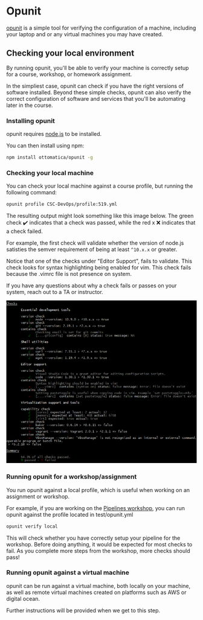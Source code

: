 # Opunit

[opunit](https://github.com/ottomatica/opunit) is a simple tool for verifying the configuration of a machine, including your laptop and or any virtual machines you may have created.

## Checking your local environment

By running opunit, you'll be able to verify your machine is correctly setup for a course, workshop, or homework assignment. 

In the simpliest case, opunit can check if you have the right versions of software installed. Beyond these simple checks, opunit can also verify the correct configuration of software and services that you'll be automating later in the course.

### Installing opunit

opunit requires [node.js](https://nodejs.org/en/) to be installed.

You can then install using npm:

```bash
npm install ottomatica/opunit -g
```

### Checking your local machine

You can check your local machine against a course profile, but running the following command:

```bash
opunit profile CSC-DevOps/profile:519.yml
```

The resulting output might look something like this image below. The green check ✔️ indicates that a check was passed, while the red x ❌ indicates that a check failed.

For example, the first check will validate whether the version of node.js satisties the semver requirement of being at least `^10.x.x` or greater.

Notice that one of the checks under "Editor Support", fails to validate. This check looks for syntax highlighting being enabled for vim. This check fails because the .vimrc file is not presence on system.

If you have any questions about why a check fails or passes on your system, reach out to a TA or instructor.

![profile](img/profile.png)

### Running opunit for a workshop/assignment

You run opunit against a local profile, which is useful when working on an assignment or workshop.

For example, if you are working on the [Pipelines workshop](https://github.com/CSC-DevOps/Pipelines), you can run opunit against the profile located in test/opunit.yml

```bash
opunit verify local
```

This will check whether you have correctly setup your pipeline for the workshop. Before doing anything, it would be expected for most checks to fail. As you complete more steps from the workshop, more checks should pass!



### Running opunit against a virtual machine

opunit can be run against a virtual machine, both locally on your machine, as well as remote virtual machines created on platforms such as AWS or digital ocean.

Further instructions will be provided when we get to this step.
